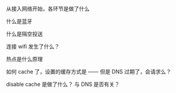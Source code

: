 从接入网络开始，各环节是做了什么

什么是蓝牙

什么是隔空投送

连接 wifi 发生了什么？

热点是什么原理

如何 cache 了，设置的缓存方式是 —— 但是 DNS 过期了，会请求么？

disable cache 是做了什么？ 与 DNS 是否有关？
